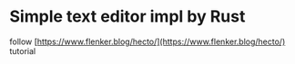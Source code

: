 # Simple text editor impl by Rust

follow [https://www.flenker.blog/hecto/](https://www.flenker.blog/hecto/) tutorial
